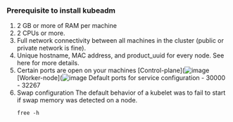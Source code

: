 ### Prerequisite to install kubeadm
1. 2 GB or more of RAM per machine
2. 2 CPUs or more.
3. Full network connectivity between all machines in the cluster (public or private network is fine).
4. Unique hostname, MAC address, and product_uuid for every node. See here for more details.
5. Certain ports are open on your machines
   [Control-plane](![image](https://github.com/EdagPSIT/devops-docs/assets/134361096/a24927f9-7292-4db0-942d-c5bd2611886d)
   [Worker-node](![image](https://github.com/EdagPSIT/devops-docs/assets/134361096/e68c5418-2b6f-4c6f-883a-46e76e5ef355)
   Default ports for service configuration - 30000 - 32267
7. Swap configuration The default behavior of a kubelet was to fail to start if swap memory was detected on a node.
   ```
   free -h
   ```
